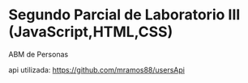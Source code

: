 # Segundo Parcial de Laboratorio III (JavaScript,HTML,CSS)

ABM de Personas

api utilizada: https://github.com/mramos88/usersApi
